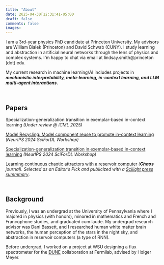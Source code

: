 ```yaml
---
title: "About"
date: 2025-04-30T12:31:41-05:00
draft: false
comments: false
images:
---
```

I am a 3rd-year physics PhD candidate at Princeton University. My advisors are William Bialek (Princeton) and David Schwab (CUNY). I study learning and abstraction in artificial neural networks through the lens of physics and complex systems. I'm happy to chat via email at lindsay.smith@princeton (dot) edu.

My current research in machine learning/AI includes projects in ***mechanistic interpretability, meta-learning, in-context learning, and LLM multi-agent interactions***.

&nbsp;
## Papers

Specialization-generalization transition in exemplar-based in-context learning *(Under review @ ICML 2025)*

[Model Recycling: Model component reuse to promote in-context learning](https://openreview.net/forum?id=vWSu8nEURM) *(NeurIPS 2024 SciForDL Workshop)*

[Specialization-generalization transition in exemplar-based in-context learning](https://openreview.net/forum?id=D1ui5QwHqF) *(NeurIPS 2024 SciForDL Workshop)*

[Learning continuous chaotic attractors with a reservoir computer](https://doi.org/10.1063/5.0075572)
*(**Chaos** journal). Selected as an Editor’s Pick and publicized with a [Scilight press summmary](https://doi.org/10.1063/10.0009079)*.

&nbsp;
## Background

Previously, I was an undergrad at the University of Pennsylvania where I majored in physics (with honors), minored in mathematics and French and Francophone studies, and graduated cum laude. My undergrad research advisor was Dani Bassett, and I researched human white matter brain networks, the human perception of the stars in the night sky, and abstraction in reservoir computers (a type of RNN).


Before undergrad, I worked on a project at WSU designing a flux spectrometer for the [DUNE](https://lbnf-dune.fnal.gov/) collaboration at Fermilab, advised by Holger Meyer.